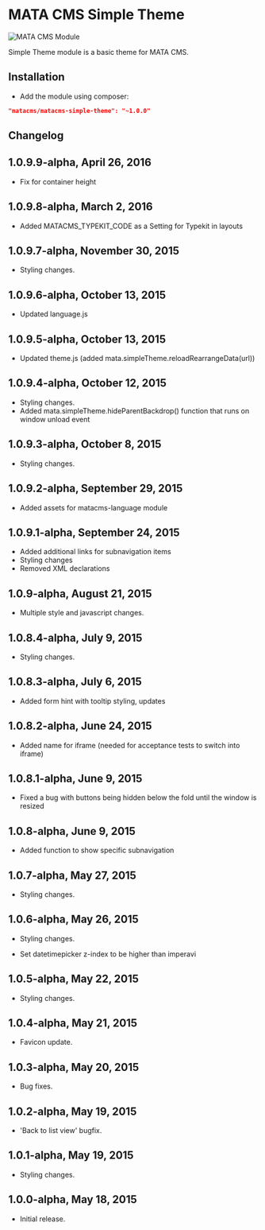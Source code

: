 MATA CMS Simple Theme
==========================================

![MATA CMS Module](https://s3-eu-west-1.amazonaws.com/qi-interactive/assets/mata-cms/gear-mata-logo%402x.png)


Simple Theme module is a basic theme for MATA CMS.


Installation
------------

- Add the module using composer:

```json
"matacms/matacms-simple-theme": "~1.0.0"
```


Changelog
---------

## 1.0.9.9-alpha, April 26, 2016

- Fix for container height

## 1.0.9.8-alpha, March 2, 2016

- Added MATACMS_TYPEKIT_CODE as a Setting for Typekit in layouts

## 1.0.9.7-alpha, November 30, 2015

- Styling changes.

## 1.0.9.6-alpha, October 13, 2015

- Updated language.js

## 1.0.9.5-alpha, October 13, 2015

- Updated theme.js (added mata.simpleTheme.reloadRearrangeData(url))

## 1.0.9.4-alpha, October 12, 2015

- Styling changes.
- Added mata.simpleTheme.hideParentBackdrop() function that runs on window unload event

## 1.0.9.3-alpha, October 8, 2015

- Styling changes.

## 1.0.9.2-alpha, September 29, 2015

- Added assets for matacms-language module

## 1.0.9.1-alpha, September 24, 2015

- Added additional links for subnavigation items
- Styling changes
- Removed XML declarations

## 1.0.9-alpha, August 21, 2015

- Multiple style and javascript changes.

## 1.0.8.4-alpha, July 9, 2015

- Styling changes.

## 1.0.8.3-alpha, July 6, 2015

- Added form hint with tooltip styling, updates

## 1.0.8.2-alpha, June 24, 2015

- Added name for iframe (needed for acceptance tests to switch into iframe)

## 1.0.8.1-alpha, June 9, 2015

- Fixed a bug with buttons being hidden below the fold until the window is resized

## 1.0.8-alpha, June 9, 2015

- Added function to show specific subnavigation

## 1.0.7-alpha, May 27, 2015

- Styling changes.

## 1.0.6-alpha, May 26, 2015

- Styling changes.

- Set datetimepicker z-index to be higher than imperavi

## 1.0.5-alpha, May 22, 2015

- Styling changes.

## 1.0.4-alpha, May 21, 2015

- Favicon update.

## 1.0.3-alpha, May 20, 2015

- Bug fixes.

## 1.0.2-alpha, May 19, 2015

- 'Back to list view' bugfix.

## 1.0.1-alpha, May 19, 2015

- Styling changes.


## 1.0.0-alpha, May 18, 2015

- Initial release.
